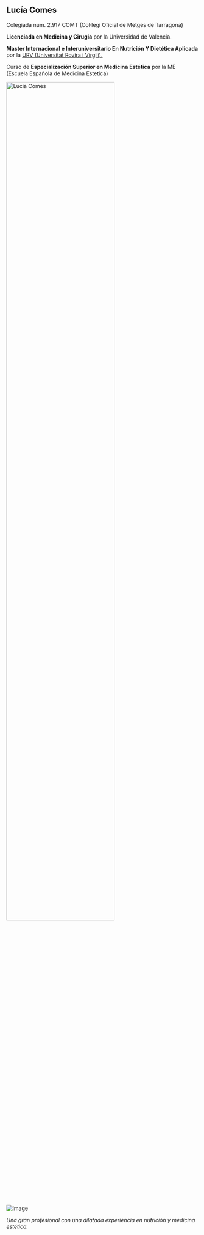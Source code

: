## Lucía Comes

Colegiada num. 2.917 COMT (Col·legi Oficial de Metges de Tarragona)

**Licenciada en Medicina y Cirugia** por la Universidad de Valencia.

**Master Internacional e Interuniversitario En Nutrición Y Dietética Aplicada** por la [URV (Universitat Rovira i Virgili).](http://www.fmcs.urv.cat/)

Curso de **Especialización Superior en Medicina Estética** por la ME (Escuela Española de Medicina Estetica)

<img src="http://www.luciacomesmediconutricionista.com/files/1614/6151/7160/LuciaComes.jpg" alt="Lucia Comes" width="75%"/>

![Image](http://www.luciacomesmediconutricionista.com/files/1614/6151/7160/LuciaComes.jpg)

_Una gran profesional con una dilatada experiencia en nutrición y medicina estética._
